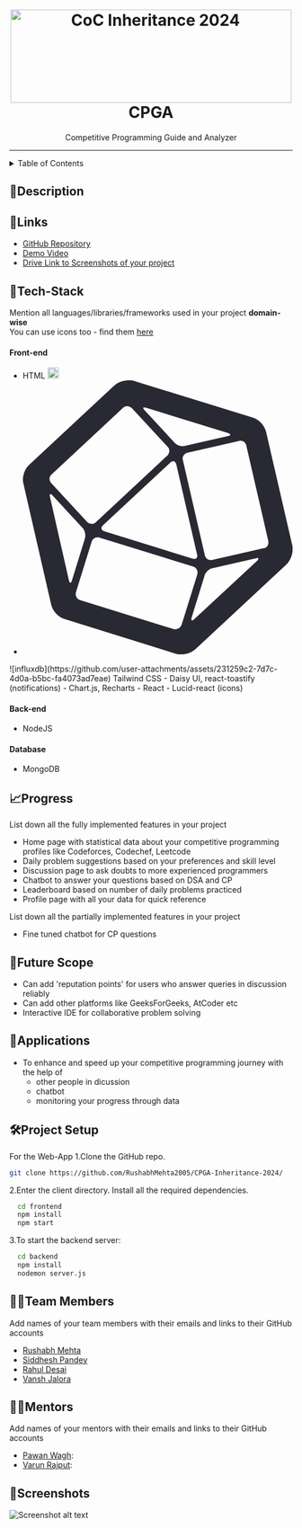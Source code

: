 <h1 align="center">
  <a href="https://github.com/CommunityOfCoders/Inheritance-2024">
    <img src="./Untitled.png" alt="CoC Inheritance 2024" width="500" height="166">
  </a>
  <br>
   CPGA
</h1>

<div align="center">
    Competitive Programming Guide and Analyzer
</div>
<hr>

<details>
<summary>Table of Contents</summary>

- [Description](#description)
- [Links](#links)
- [Tech Stack](#tech-stack)
- [Progress](#progress)
- [Future Scope](#future-scope)
- [Applications](#applications)
- [Project Setup](#project-setup)
- [Usage](#usage)
- [Team Members](#team-members)
- [Mentors](#mentors)
- [Screenshots](#screenshots)

</details>

## 📝Description



## 🔗Links

- [GitHub Repository](https://github.com/RushabhMehta2005/CPGA-Inheritance-2024/)
- [Demo Video]()
- [Drive Link to Screenshots of your project]()

## 🤖Tech-Stack

Mention all languages/libraries/frameworks used in your project **domain-wise**   
You can use icons too - find them [here](https://github.com/get-icon/geticon) 

#### Front-end
- HTML <img src="https://github.com/get-icon/geticon/blob/master/icons/html-5.svg" alt="HTML" height="20px" width="20px"/>
- <svg xmlns="http://www.w3.org/2000/svg" viewBox="0 0 256 260.07">
  <path fill="#292933" d="M255.597 156.506 230.75 48.763c-1.393-5.805-6.734-11.842-12.772-13.468L104.896.465C103.502 0 101.876 0 100.019 0c-4.876 0-9.752 1.858-13.235 4.876L5.744 80.343C1.332 84.29-.99 92.185.404 97.758l26.47 115.406c1.394 5.805 6.735 11.843 12.772 13.468l105.885 32.973c1.394.465 3.02.465 4.877.465 4.876 0 9.752-1.858 13.235-4.877l86.613-80.575c4.412-4.644 6.734-12.074 5.34-18.112zM116.738 26.007l77.789 23.917c3.018.929 3.018 2.322 0 3.019l-40.868 9.288c-3.019.929-7.43-.464-9.52-2.786l-28.33-30.652c-2.554-2.554-2.09-3.715.93-2.786zm48.53 139.323c.93 3.019-1.16 4.876-4.179 3.948L77.263 143.27c-3.018-.93-3.715-3.484-1.393-5.573l64.089-59.677c2.322-2.322 4.876-1.393 5.572 1.625zM27.108 89.399l68.036-63.392c2.322-2.322 5.805-1.858 8.127.232l34.134 36.92c2.322 2.323 1.858 5.806-.232 8.128l-68.036 63.392c-2.322 2.322-5.805 1.858-8.127-.232l-34.134-36.92c-2.322-2.555-2.09-6.27.232-8.128zm16.486 100.313-17.88-78.95c-.928-3.019.465-3.715 2.555-1.393l28.329 30.65c2.322 2.323 3.019 6.735 2.322 9.753l-12.307 39.94c-.929 3.25-2.322 3.25-3.019 0zm99.616 46.44L54.275 208.52c-3.019-.929-4.876-4.18-3.948-7.43l14.862-47.835c.928-3.018 4.18-4.876 7.43-3.947l88.935 27.4c3.018.929 4.876 4.18 3.947 7.43l-14.861 47.835c-1.161 3.019-4.18 4.876-7.43 4.18zm78.95-64.785-59.444 55.265c-2.322 2.322-3.483 1.393-2.555-1.625l12.307-39.94c.93-3.018 4.18-6.27 7.43-6.733l40.869-9.289c3.019-1.16 3.483.233 1.393 2.322zm6.502-12.074-48.995 11.146c-3.019.928-6.27-1.161-6.967-4.18l-20.898-90.56c-.929-3.019 1.161-6.27 4.18-6.966l48.995-11.146c3.019-.929 6.27 1.16 6.966 4.18l20.899 90.56c.696 3.483-1.161 6.501-4.18 6.966z"/>
</svg>
![influxdb](https://github.com/user-attachments/assets/231259c2-7d7c-4d0a-b5bc-fa4073ad7eae)
Tailwind CSS
- Daisy UI, react-toastify (notifications)
- Chart.js, Recharts
- React
- Lucid-react (icons)

#### Back-end
- NodeJS

#### Database
- MongoDB

## 📈Progress

List down all the fully implemented features in your project
- Home page with statistical data about your competitive programming profiles like Codeforces, Codechef, Leetcode
- Daily problem suggestions based on your preferences and skill level
- Discussion page to ask doubts to more experienced programmers
- Chatbot to answer your questions based on DSA and CP
- Leaderboard based on number of daily problems practiced
- Profile page with all your data for quick reference

List down all the partially implemented features in your project
- Fine tuned chatbot for CP questions
## 🔮Future Scope
- Can add 'reputation points' for users who answer queries in discussion reliably
- Can add other platforms like GeeksForGeeks, AtCoder etc
- Interactive IDE for collaborative problem solving

## 💸Applications
- To enhance and speed up your competitive programming journey with the help of
  - other people in dicussion
  - chatbot
  - monitoring your progress through data
## 🛠Project Setup

For the Web-App 1.Clone the GitHub repo.
```bash
git clone https://github.com/RushabhMehta2005/CPGA-Inheritance-2024/
```
2.Enter the client directory. Install all the required dependencies.
```bash
  cd frontend
  npm install
  npm start
```

3.To start the backend server:
```bash
  cd backend
  npm install
  nodemon server.js
```

## 👨‍💻Team Members

Add names of your team members with their emails and links to their GitHub accounts

- [Rushabh Mehta](https://github.com/RushabhMehta2005/)
- [Siddhesh Pandey](https://github.com/sid-7905/)
- [Rahul Desai](https://github.com/Rahuldesai0/)
- [Vansh Jalora](https://github.com/v1shJ/)

## 👨‍🏫Mentors

Add names of your mentors with their emails and links to their GitHub accounts

- [Pawan Wagh](https://github.com/puwun/):
- [Varun Rajput](https://github.com/varunrr17/):

## 📱Screenshots


![Screenshot alt text]( "screenshot")

